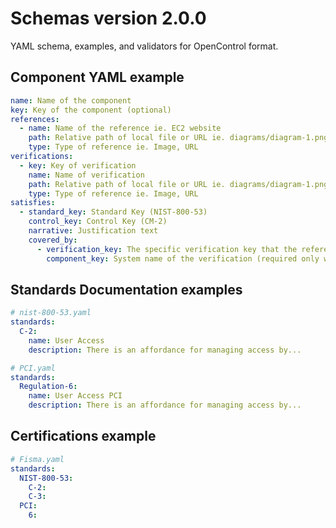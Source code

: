 # Schemas version 2.0.0
YAML schema, examples, and validators for OpenControl format.

## Component YAML example
```yaml
name: Name of the component
key: Key of the component (optional)
references:
  - name: Name of the reference ie. EC2 website 
    path: Relative path of local file or URL ie. diagrams/diagram-1.png
    type: Type of reference ie. Image, URL
verifications:
  - key: Key of verification
    name: Name of verification
    path: Relative path of local file or URL ie. diagrams/diagram-1.png
    type: Type of reference ie. Image, URL
satisfies:
  - standard_key: Standard Key (NIST-800-53)
    control_key: Control Key (CM-2)
    narrative: Justification text
    covered_by:
      - verification_key: The specific verification key that the reference links to
        component_key: System name of the verification (required only when linking to a verification not listed in the same component) 
```

## Standards Documentation examples
```yaml
# nist-800-53.yaml
standards:
  C-2:
    name: User Access
    description: There is an affordance for managing access by...

# PCI.yaml
standards:
  Regulation-6:
    name: User Access PCI
    description: There is an affordance for managing access by...
```

## Certifications example
```yaml
# Fisma.yaml
standards:
  NIST-800-53:
    C-2:
    C-3:
  PCI:
    6:
```
